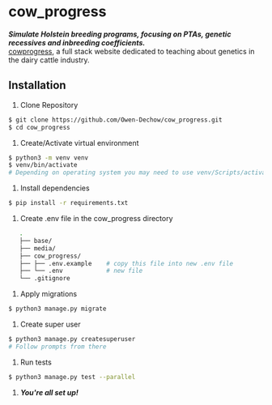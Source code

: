 # cow_progress
***Simulate Holstein breeding programs, focusing on PTAs, genetic recessives and inbreeding coefficients.***
<br>
[cowprogress](https://cowprogress.herokuapp.com), a full stack website dedicated to teaching about genetics in the dairy cattle industry.

## Installation
1. Clone Repository
```bash
$ git clone https://github.com/Owen-Dechow/cow_progress.git
$ cd cow_progress
```

1. Create/Activate virtual environment
```bash
$ python3 -m venv venv
$ venv/bin/activate
# Depending on operating system you may need to use venv/Scripts/activate 
```

1. Install dependencies
```bash
$ pip install -r requirements.txt
```

1. Create .env file in the cow_progress directory
```bash
   .
   ├── base/
   ├── media/
   ├── cow_progress/
   ├── ├── .env.example    # copy this file into new .env file
   ├── └── .env            # new file
   └── .gitignore
   ```

1. Apply migrations
```bash
$ python3 manage.py migrate
```

1. Create super user
```bash
$ python3 manage.py createsuperuser
# Follow prompts from there
```

1. Run tests
```bash
$ python3 manage.py test --parallel
```

1. ***You're all set up!***
